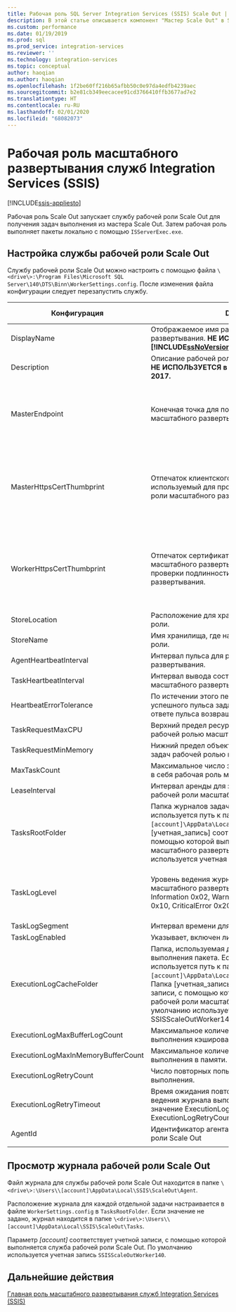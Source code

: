 ```yaml
---
title: Рабочая роль SQL Server Integration Services (SSIS) Scale Out | Документы Майкрософт
description: В этой статье описывается компонент "Мастер Scale Out" в SSIS Scale Out.
ms.custom: performance
ms.date: 01/19/2019
ms.prod: sql
ms.prod_service: integration-services
ms.reviewer: ''
ms.technology: integration-services
ms.topic: conceptual
author: haoqian
ms.author: haoqian
ms.openlocfilehash: 1f2be60ff216b65afbb50c0e97da4edfb4239aec
ms.sourcegitcommit: b2e81cb349eecacee91cd3766410ffb3677ad7e2
ms.translationtype: HT
ms.contentlocale: ru-RU
ms.lasthandoff: 02/01/2020
ms.locfileid: "68082073"
---
```

# <a name="integration-services-ssis-scale-out-worker"></a>Рабочая роль масштабного развертывания служб Integration Services (SSIS)

[!INCLUDE[ssis-appliesto](../../includes/ssis-appliesto-ssvrpluslinux-asdb-asdw-xxx.md)]



Рабочая роль Scale Out запускает службу рабочей роли Scale Out для получения задач выполнения из мастера Scale Out. Затем рабочая роль выполняет пакеты локально с помощью `ISServerExec.exe`.

## <a name="configure-the-scale-out-worker-service"></a>Настройка службы рабочей роли Scale Out
Службу рабочей роли Scale Out можно настроить с помощью файла `\<drive\>:\Program Files\Microsoft SQL Server\140\DTS\Binn\WorkerSettings.config`. После изменения файла конфигурации следует перезапустить службу.

|Конфигурация  |Description  |Значение по умолчанию|
|---------|---------|---------|
|DisplayName|Отображаемое имя рабочей роли масштабного развертывания. **НЕ ИСПОЛЬЗУЕТСЯ в [!INCLUDE[ssNoVersion_md](../../includes/ssnoversion-md.md)] 2017.**|Имя компьютера|
|Description|Описание рабочей роли масштабного развертывания. **НЕ ИСПОЛЬЗУЕТСЯ в [!INCLUDE[ssNoVersion_md](../../includes/ssnoversion-md.md)] 2017.**|Empty|
|MasterEndpoint|Конечная точка для подключения к главной роли масштабного развертывания.|Конечная точка, заданная во время установки рабочей роли масштабного развертывания|
|MasterHttpsCertThumbprint|Отпечаток клиентского SSL-сертификата, используемый для проверки подлинности главной роли масштабного развертывания|Отпечаток клиентского сертификата, указанный во время установки рабочей роли масштабного развертывания.|
|WorkerHttpsCertThumbprint|Отпечаток сертификата для главной роли масштабного развертывания, использованный для проверки подлинности рабочей роли масштабного развертывания.|Отпечаток сертификата, созданный и установленный автоматически при установке рабочей роли масштабного развертывания|
|StoreLocation|Расположение для хранения сертификата рабочей роли.|LocalMachine|
|StoreName|Имя хранилища, где находится сертификат рабочей роли.|My|
|AgentHeartbeatInterval|Интервал пульса для рабочей роли масштабного развертывания.|00:01:00|
|TaskHeartbeatInterval|Интервал вывода состояния задачи для рабочей роли масштабного развертывания.|00:00:10|
|HeartbeatErrorTolerance|По истечении этого периода после последнего успешного пульса задачи она прекращается, если в ответе пульса возвращается ошибка.|00:10:00|
|TaskRequestMaxCPU|Верхний предел ресурсов ЦП для запроса задач рабочей ролью масштабного развертывания.|70,0|
|TaskRequestMinMemory|Нижний предел объекта памяти в МБ для запроса задач рабочей ролью масштабного развертывания.|100.0|
|MaxTaskCount|Максимальное число задач, которое может вмещать в себя рабочая роль масштабного развертывания.|10|
|LeaseInterval|Интервал аренды для задачи, содержащейся в рабочей роли масштабного развертывания.|00:01:00|
|TasksRootFolder|Папка журналов задач. Если значение не указано, используется путь к папке `\<drive\>:\Users\[account]\AppData\Local\SSIS\Cluster\Tasks`. Папка [учетная_запись] соответствует учетной записи, с помощью которой выполняется служба рабочей роли масштабного развертывания. По умолчанию используется учетная запись SSISScaleOutWorker140.|Empty|
|TaskLogLevel|Уровень ведения журнала задач для рабочей роли масштабного развертывания. (Verbose 0x01, Information 0x02, Warning 0x04, Error 0x08, Progress 0x10, CriticalError 0x20, Audit 0x40)|126 (Information, Warning, Error, Progress, CriticalError, Audit)|
|TaskLogSegment|Интервал времени для файла журнала задач.|00:00:00|
|TaskLogEnabled|Указывает, включен ли журнал задач.|Да|
|ExecutionLogCacheFolder|Папка, используемая для кэширования журнала выполнения пакета. Если значение не указано, используется путь к папке `\<drive\>:\Users\[account]\AppData\Local\SSIS\Cluster\Agent\ELogCache`. Папка [учетная_запись] соответствует учетной записи, с помощью которой выполняется служба рабочей роли масштабного развертывания. По умолчанию используется учетная запись SSISScaleOutWorker140.|Empty|
|ExecutionLogMaxBufferLogCount|Максимальное количество кэшированных журналов выполнения кэширования в одном буфере в памяти.|10000|
|ExecutionLogMaxInMemoryBufferCount|Максимальное количество буферов журналов выполнения в памяти.|10|
|ExecutionLogRetryCount|Число повторных попыток при сбое ведения журнала выполнения.|3|
|ExecutionLogRetryTimeout|Время ожидания повторных попыток при сбое ведения журнала выполнения. Если достигнуто значение ExecutionLogRetryTimeout, значение ExecutionLogRetryCount игнорируется. |7.00:00:00 (7 дней)|
|AgentId|Идентификатор агента рабочей роли для рабочей роли Scale Out|Автоматическое создание|
||||    

## <a name="view-the-scale-out-worker-log"></a>Просмотр журнала рабочей роли Scale Out
Файл журнала для службы рабочей роли Scale Out находится в папке `\<drive\>:\Users\\[account]\AppData\Local\SSIS\ScaleOut\Agent`.

Расположение журнала для каждой отдельной задачи настраивается в файле `WorkerSettings.config` в `TasksRootFolder`. Если значение не задано, журнал находится в папке `\<drive\>:\Users\\[account]\AppData\Local\SSIS\ScaleOut\Tasks`. 

Параметр *[account]* соответствует учетной записи, с помощью которой выполняется служба рабочей роли Scale Out. По умолчанию используется учетная запись `SSISScaleOutWorker140`.

## <a name="next-steps"></a>Дальнейшие действия
[Главная роль масштабного развертывания служб Integration Services (SSIS)](integration-services-ssis-scale-out-master.md)
